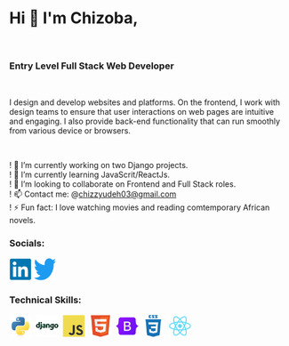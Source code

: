 <h1> Hi 👋 I'm Chizoba,</h1><br>

<h3>Entry Level Full Stack Web Developer </h3><br>

<p> I design and develop websites and platforms. On the frontend, I work with design teams to ensure that user interactions on web pages are intuitive and engaging. I also provide back-end functionality that can run smoothly from various device or browsers.</p><br>

! 🔭 I’m currently working on two Django projects.<br>
! 🌱 I’m currently learning JavaScrit/ReactJs.<br>
! 👯 I’m looking to collaborate on Frontend and Full Stack roles.<br>
! 📫 Contact me: @chizzyudeh03@gmail.com<br>
! ⚡ Fun fact: I love watching movies and reading comtemporary African novels.<br>

<h3>Socials:</h3>

<div>
  <a href="https://www.linkedin.com/in/chizoba-udechukwu-58655318a/"><img src="https://github.com/devicons/devicon/blob/master/icons/linkedin/linkedin-original.svg" title="LinkedIn" alt="LinkedIn" width="40" height="40"/></a>
  <a href="https://twitter.com/_videlle"><img src="https://github.com/devicons/devicon/blob/master/icons/twitter/twitter-original.svg" title="Twitter" alt="Twitter" width="40" height="40"/></a>
  <!-- <a href=""><img src="" title="Instagram" alt="Instagram" width="40" height="40"/></a> -->
</div>

<h3>Technical Skills:</h3>
<div>
  <img src="https://github.com/devicons/devicon/blob/master/icons/python/python-original.svg"  title="Python" alt="Python" width="40" height="40"/>&nbsp;
  <img src="https://github.com/devicons/devicon/blob/master/icons/django/django-plain-wordmark.svg" title="Django" alt="Django" width="40" height="40"/>&nbsp;
  <img src="https://github.com/devicons/devicon/blob/master/icons/javascript/javascript-original.svg" title="JavaScript" alt="JavaScript" width="40" height="40"/>&nbsp;
  <img src="https://github.com/devicons/devicon/blob/master/icons/html5/html5-original.svg" title="HTML5" alt="HTML" width="40" height="40"/>&nbsp;
  <img src="https://github.com/devicons/devicon/blob/master/icons/bootstrap/bootstrap-original.svg" title="Bootstrap" alt="Bootstrap" width="40" height="40"/>&nbsp;
  <img src="https://github.com/devicons/devicon/blob/master/icons/css3/css3-plain-wordmark.svg" title="CSS3" alt="CSS3" width="40" height="40"/>&nbsp;
  <img src="https://github.com/devicons/devicon/blob/master/icons/react/react-original.svg" title="React" alt="React" width="40" height="40"/>&nbsp;
</div>



